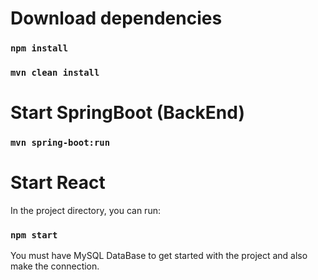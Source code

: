 # Download dependencies
### `npm install`
### `mvn clean install`
# Start SpringBoot (BackEnd)
### `mvn spring-boot:run`

# Start React
In the project directory, you can run:
### `npm start`

You must have MySQL DataBase to get started with the project and also make the connection.




